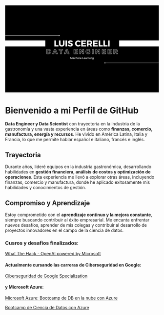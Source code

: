 ![Proyecto de HTML y CSS](LCDE.png)

# Bienvenido a mi Perfil de GitHub

**Data Engineer y Data Scientist** con trayectoria en la industria de la gastronomía y una vasta experiencia en áreas como **finanzas, comercio, manufactura, energía y recursos**. He vivido en América Latina, Italia y Francia, lo que me permite hablar español e italiano, francés e inglés.

## Trayectoria

Durante años, lideré equipos en la industria gastronómica, desarrollando habilidades en **gestión financiera, análisis de costos y optimización de operaciones**. Esta experiencia me llevó a explorar otras áreas, incluyendo finanzas, comercio y manufactura, donde he aplicado exitosamente mis habilidades y conocimientos de gestión.

## Compromiso y Aprendizaje

Estoy comprometido con el **aprendizaje continuo y la mejora constante**, siempre buscando contribuir al éxito empresarial. Me encanta enfrentar nuevos desafíos, aprender de mis colegas y contribuir al desarrollo de proyectos innovadores en el campo de la ciencia de datos.

### Cusros y desafios finalizados: 

[What The Hack - OpenAI powered by Microsoft](Certificado_What_The_Hack_OpenAI_powered_by_Microsoft.pdf)



#### Actualmente cursando las carreras de Ciberseguridad en Google: 
[Ciberseguridad de Google Specialization](https://www.coursera.org/learn/herramientas-del-oficio-linux-y-sql/home/assignments)

#### y Microsoft Azure: 

[Microsoft Azure: Bootcamp de DB en la nube con Azure](https://codigofacilito.com/bootcamps/dp-900/dashboard)

[Bootcamp de Ciencia de Datos con Azure](_)



